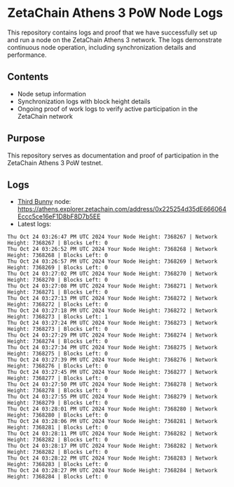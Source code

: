 # ZetaChain Athens 3 PoW Node Logs
This repository contains logs and proof that we have successfully set up and run a node on the ZetaChain Athens 3 network. The logs demonstrate continuous node operation, including synchronization details and performance.

## Contents
- Node setup information
- Synchronization logs with block height details
- Ongoing proof of work logs to verify active participation in the ZetaChain network

## Purpose
This repository serves as documentation and proof of participation in the ZetaChain Athens 3 PoW testnet.

## Logs

- [Third Bunny](https://thirdbunny.xyz/) node: https://athens.explorer.zetachain.com/address/0x225254d35dE666064Eccc5ce16eF1D8bF8D7b5EE
- Latest logs:
```
Thu Oct 24 03:26:47 PM UTC 2024 Your Node Height: 7368267 | Network Height: 7368267 | Blocks Left: 0
Thu Oct 24 03:26:52 PM UTC 2024 Your Node Height: 7368268 | Network Height: 7368268 | Blocks Left: 0
Thu Oct 24 03:26:57 PM UTC 2024 Your Node Height: 7368269 | Network Height: 7368269 | Blocks Left: 0
Thu Oct 24 03:27:02 PM UTC 2024 Your Node Height: 7368270 | Network Height: 7368270 | Blocks Left: 0
Thu Oct 24 03:27:08 PM UTC 2024 Your Node Height: 7368271 | Network Height: 7368271 | Blocks Left: 0
Thu Oct 24 03:27:13 PM UTC 2024 Your Node Height: 7368272 | Network Height: 7368272 | Blocks Left: 0
Thu Oct 24 03:27:18 PM UTC 2024 Your Node Height: 7368272 | Network Height: 7368273 | Blocks Left: 1
Thu Oct 24 03:27:24 PM UTC 2024 Your Node Height: 7368273 | Network Height: 7368273 | Blocks Left: 0
Thu Oct 24 03:27:29 PM UTC 2024 Your Node Height: 7368274 | Network Height: 7368274 | Blocks Left: 0
Thu Oct 24 03:27:34 PM UTC 2024 Your Node Height: 7368275 | Network Height: 7368275 | Blocks Left: 0
Thu Oct 24 03:27:39 PM UTC 2024 Your Node Height: 7368276 | Network Height: 7368276 | Blocks Left: 0
Thu Oct 24 03:27:45 PM UTC 2024 Your Node Height: 7368277 | Network Height: 7368277 | Blocks Left: 0
Thu Oct 24 03:27:50 PM UTC 2024 Your Node Height: 7368278 | Network Height: 7368278 | Blocks Left: 0
Thu Oct 24 03:27:55 PM UTC 2024 Your Node Height: 7368279 | Network Height: 7368279 | Blocks Left: 0
Thu Oct 24 03:28:01 PM UTC 2024 Your Node Height: 7368280 | Network Height: 7368280 | Blocks Left: 0
Thu Oct 24 03:28:06 PM UTC 2024 Your Node Height: 7368281 | Network Height: 7368281 | Blocks Left: 0
Thu Oct 24 03:28:11 PM UTC 2024 Your Node Height: 7368282 | Network Height: 7368282 | Blocks Left: 0
Thu Oct 24 03:28:17 PM UTC 2024 Your Node Height: 7368282 | Network Height: 7368282 | Blocks Left: 0
Thu Oct 24 03:28:22 PM UTC 2024 Your Node Height: 7368283 | Network Height: 7368283 | Blocks Left: 0
Thu Oct 24 03:28:27 PM UTC 2024 Your Node Height: 7368284 | Network Height: 7368284 | Blocks Left: 0
```
